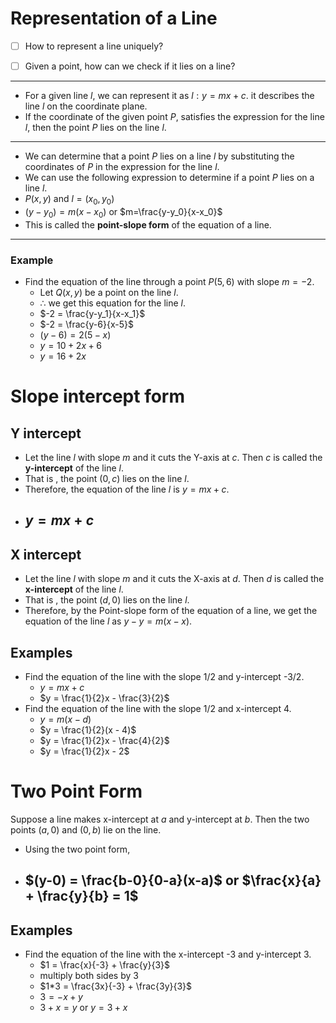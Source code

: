 # Representation of a Line

- [ ] How to represent a line uniquely?

- [ ] Given a point, how can we check if it lies on a line?

---

- For a given line $l$, we can represent it as $l: y = mx + c$. it describes the line $l$ on the coordinate plane.
- If the coordinate of the given point $P$, satisfies the expression for the line $l$, then the point $P$ lies on the line $l$.

---

- We can determine that a point $P$ lies on a line $l$ by substituting the coordinates of $P$ in the expression for the line $l$.
- We can use the following expression to determine if a point $P$ lies on a line $l$.
- $P(x,y)$ and $l=(x_0,y_0)$
- $(y-y_0) = m(x-x_0)$ or $m=\frac{y-y_0}{x-x_0}$
- This is called the **point-slope form** of the equation of a line.

---

### Example

- Find the equation of the line through a point $P(5,6)$ with slope $m=-2$.
  - Let $Q(x,y)$ be a point on the line $l$.
  - $\therefore$ we get this equation for the line $l$.
  - $-2 = \frac{y-y_1}{x-x_1}$
  - $-2 = \frac{y-6}{x-5}$
  - $(y-6) = 2(5-x)$
  - $y = 10 + 2x + 6$
  - $y = 16 + 2x$

# Slope intercept form

## Y intercept

- Let the line $l$ with slope $m$ and it cuts the Y-axis at $c$. Then $c$ is called the **y-intercept** of the line $l$.
- That is , the point $(0,c)$ lies on the line $l$.
- Therefore, the equation of the line $l$ is $y = mx + c$.
- $y = mx + c$
  -

## X intercept

- Let the line $l$ with slope $m$ and it cuts the X-axis at $d$. Then $d$ is called the **x-intercept** of the line $l$.
- That is , the point $(d,0)$ lies on the line $l$.
- Therefore, by the Point-slope form of the equation of a line, we get the equation of the line $l$ as $y - y = m(x - x)$.

## Examples

- Find the equation of the line with the slope 1/2 and y-intercept -3/2.
  - $y = mx + c$
  - $y = \frac{1}{2}x - \frac{3}{2}$
- Find the equation of the line with the slope 1/2 and x-intercept 4.
  - $y = m(x - d)$
  - $y = \frac{1}{2}(x - 4)$
  - $y = \frac{1}{2}x - \frac{4}{2}$
  - $y = \frac{1}{2}x - 2$

# Two Point Form

Suppose a line makes x-intercept at $a$ and y-intercept at $b$. Then the two points $(a,0)$ and $(0,b)$ lie on the line.

- Using the two point form,
- $(y-0) = \frac{b-0}{0-a}(x-a)$ or $\frac{x}{a} + \frac{y}{b} = 1$
  -
## Examples
- Find the equation of the line with the x-intercept -3 and y-intercept 3.
  - $1 = \frac{x}{-3} + \frac{y}{3}$
  - multiply both sides by 3
  - $1*3 = \frac{3x}{-3} + \frac{3y}{3}$
  - $3 = -x + y$
  - $3 + x = y$ or $y = 3 + x$
